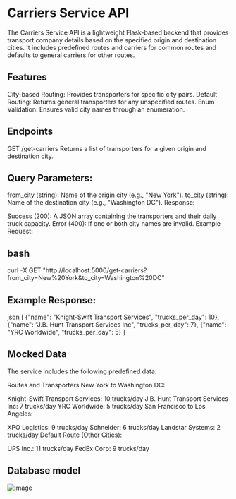 # Carriers Service API

The Carriers Service API is a lightweight Flask-based backend that provides transport company details based on the specified origin and destination cities. It includes predefined routes and carriers for common routes and defaults to general carriers for other routes.

## Features
City-based Routing: Provides transporters for specific city pairs.
Default Routing: Returns general transporters for any unspecified routes.
Enum Validation: Ensures valid city names through an enumeration.

## Endpoints
GET /get-carriers
Returns a list of transporters for a given origin and destination city.

## Query Parameters:

from_city (string): Name of the origin city (e.g., "New York").
to_city (string): Name of the destination city (e.g., "Washington DC").
Response:

Success (200): A JSON array containing the transporters and their daily truck capacity.
Error (400): If one or both city names are invalid.
Example Request:

## bash
curl -X GET "http://localhost:5000/get-carriers?from_city=New%20York&to_city=Washington%20DC"

## Example Response:

json
[
  {"name": "Knight-Swift Transport Services", "trucks_per_day": 10},
  {"name": "J.B. Hunt Transport Services Inc", "trucks_per_day": 7},
  {"name": "YRC Worldwide", "trucks_per_day": 5}
]

## Mocked Data
The service includes the following predefined data:

Routes and Transporters
New York to Washington DC:

Knight-Swift Transport Services: 10 trucks/day
J.B. Hunt Transport Services Inc: 7 trucks/day
YRC Worldwide: 5 trucks/day
San Francisco to Los Angeles:

XPO Logistics: 9 trucks/day
Schneider: 6 trucks/day
Landstar Systems: 2 trucks/day
Default Route (Other Cities):

UPS Inc.: 11 trucks/day
FedEx Corp: 9 trucks/day

## Database model
![image](https://github.com/user-attachments/assets/176b5cc9-bfc7-40ed-9b20-49ba86ce1b83)

